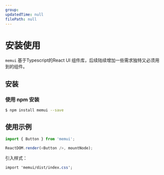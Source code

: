 ```yaml
---
group: 
updatedTime: null
filePath: null
---
```


# 安装使用

`memui` 基于Typescript的React UI 组件库，后续陆续增加一些需求独特又必须用到的组件。

## 安装

### 使用 npm 安装

```bash
$ npm install memui --save
```


## 使用示例

```js
import { Button } from 'memui'; 

ReactDOM.render(<Button />, mountNode);
```

引入样式：

```css
import 'memui/dist/index.css';  
```
 